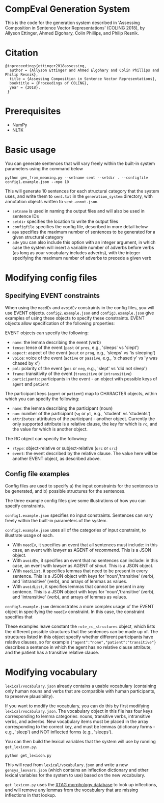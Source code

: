 # CompEval Generation System

This is the code for the generation system described in 'Assessing Composition in Sentence Vector Representations' (COLING 2018), by Allyson Ettinger, Ahmed Elgohary, Colin Phillips, and Philip Resnik.

# Citation

```
@inproceedings{ettinger2018assessing,
  author = {Allyson Ettinger and Ahmed Elgohary and Colin Phillips and Philip Resnik},
  title = {Assessing Composition in Sentence Vector Representations},
  booktitle = {Proceedings of COLING},
  year = {2018},
 }
```

# Prerequisites
* NumPy
* NLTK

# Basic usage

You can generate sentences that will vary freely within the built-in system parameters using the command below

```
python gen_from_meaning.py --setname sent --setdir . --configfile config1.example.json --mpo 10
```

This will generate 10 sentences for each structural category that the system uses, and write them to `sent.txt` in the `generation_system` directory, with annotation objects written to `sent-annot.json`.

* `setname` is used in naming the output files and will also be used in sentence IDs
* `setdir` specifies the location to write the output files
* `configfile` specifies the config file, described in more detail below
* `mpo` specifies the maximum number of sentences to be generated for a given structural category
* `adv` you can also include this option with an integer argument, in which case the system will insert a variable number of adverbs before verbs (as long as your vocabulary includes adverbs), with the integer specifying the maximum number of adverbs to precede a given verb

# Modifying config files

## Specifying EVENT constraints

When using the `needEv` and `avoidEv` constraints in the config files, you will use EVENT objects. `config2.example.json` and `config3.example.json` give examples of using these objects to specify these constraints. EVENT objects allow specification of the following properties:

EVENT objects can specify the following:
* `name`: the lemma describing the event (verb)
* `tense`: tense of the event (`past` or `pres`, e.g., 'sleeps' vs 'slept')
* `aspect`: aspect of the event (`neut` or `prog`, e.g., 'sleeps' vs 'is sleeping')
* `voice`: voice of the event (`active` or `passive`, e.g., 'x chased y' vs 'y was chased by x')
* `pol`: polarity of the event (`pos` or `neg`, e.g., 'slept' vs 'did not sleep')
* `frame`: transitivity of the event (`transitive` or `intransitive`)
* `participants`: participants in the event - an object with possible keys of `agent` and `patient`

The participant keys (`agent` or `patient`) map to CHARACTER objects, within which you can specify the following:
* `name`: the lemma describing the participant (noun)
* `num`: number of the participant (`sg` or `pl`, e.g., 'student' vs 'students')
* `attributes`: attributes of the participant - another object. Currently the only supported attribute is a relative clause, the key for which is `rc`, and the value for which is another object.

The RC object can specify the following:
* `rtype`: object-relative or subject-relative (`orc` or `src`)
* `event`: the event described by the relative clause. The value here will be another EVENT object, as described above.

## Config file examples

Config files are used to specify a) the input constraints for the sentences to be generated, and b) possible structures for the sentences.

The three example config files give some illustrations of how you can specify constraints.

`config1.example.json` specifies no input constraints. Sentences can vary freely within the built-in parameters of the system.

`config2.example.json` uses all of the categories of input constraint, to illustrate usage of each.
* With `needEv`, it specifies an event that all sentences must include: in this case, an event with *lawyer* as AGENT of *recommend*. This is a JSON object.
* With `avoidEv`, it specifies an event that no sentences can include: in this case, an event with *lawyer* as AGENT of *shout*. This is a JSON object.
* With `needList`, it specifies lemmas that need to be present in every sentence. This is a JSON object with keys for 'noun','transitive' (verb), and 'intransitive' (verb), and arrays of lemmas as values.
* With `avoidList`, it specifies lemmas that cannot be present in any sentence. This is a JSON object with keys for 'noun','transitive' (verb), and 'intransitive' (verb), and arrays of lemmas as values.

`config3.example.json` demonstrates a more complex usage of the EVENT object in specifying the `needEv` constraint. In this case, the constraint specifies that

These examples leave constant the `role_rc_structures` object, which lists the different possible structures that the sentences can be made up of. The structures listed in this object specify whether different participants have relative clauses, so for example `{"agent":"none","patient":"transitive"}` describes a sentence in which the agent has no relative clause attribute, and the patient has a transitive relative clause.

# Modifying vocabulary

`lexical/vocabulary.json` already contains a usable vocabulary (containing only human nouns and verbs that are compatible with human participants, to preserve plausibility).

If you want to modify the vocabulary, you can do this by first modifying `lexical/vocabulary.json`. The vocabulary object in this file has four keys corresponding to lemma categories: nouns, transitive verbs, intransitive verbs, and adverbs. New vocabulary items must be placed in the array corresponding to the correct key, and must be lemmas (dictionary forms - e.g., 'sleep') and NOT inflected forms (e.g., 'sleeps').

You can then build the lexical variables that the system will use by running `get_lexicon.py`.

```
python get_lexicon.py
```

This will read from `lexical/vocabulary.json` and write a new `gensys_lexvars.json` (which contains an inflection dictionary and other lexical variables for the system to use) based on the new vocabulary.

`get_lexicon.py` uses the [XTAG morphology database](https://www.cis.upenn.edu/~xtag/swrelease.html) to look up inflections, and will remove any lemmas from the vocabulary that are missing inflections in that lookup.
